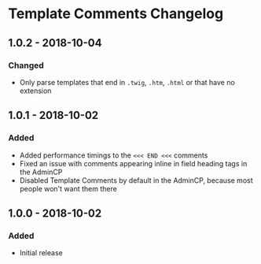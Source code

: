 # Template Comments Changelog

## 1.0.2 - 2018-10-04
### Changed
* Only parse templates that end in `.twig`, `.htm`, `.html` or that have no extension

## 1.0.1 - 2018-10-02
### Added
* Added performance timings to the `<<< END <<<` comments
* Fixed an issue with comments appearing inline in field heading tags in the AdminCP
* Disabled Template Comments by default in the AdminCP, because most people won't want them there

## 1.0.0 - 2018-10-02
### Added
* Initial release
